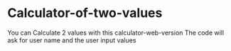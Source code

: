 # Calculator-of-two-values


You can Calculate 2 values with this calculator-web-version
The code will ask for user name and the user input values
